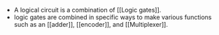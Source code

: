- A logical circuit is a combination of [[Logic gates]].
- logic gates are combined in specific ways to make various functions such as an [[adder]], [[encoder]], and [[Multiplexer]].
